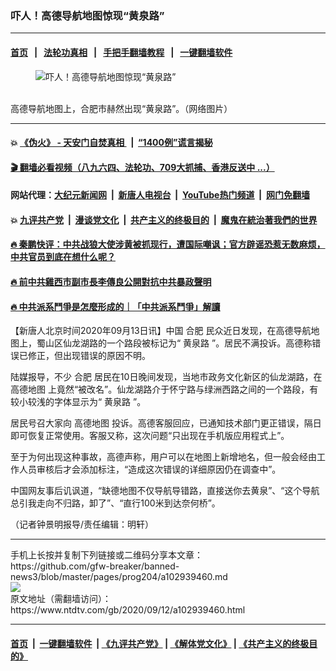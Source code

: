 ### 吓人！高德导航地图惊现“黄泉路”
------------------------

#### [首页](https://github.com/gfw-breaker/banned-news3/blob/master/README.md) &nbsp;&nbsp;|&nbsp;&nbsp; [法轮功真相](https://github.com/begood0513/basic/blob/master/README.md)  &nbsp;&nbsp;|&nbsp;&nbsp; [手把手翻墙教程](https://github.com/gfw-breaker/guides/wiki)  &nbsp;&nbsp;|&nbsp;&nbsp; [一键翻墙软件](https://github.com/gfw-breaker/nogfw/blob/master/README.md)  



<div><div class="featured_image">
 <figure>
  <img alt="吓人！高德导航地图惊现“黄泉路”" src="https://i.ntdtv.com/assets/uploads/2020/09/phpThe4Ra.jpg"/>
 </figure><br/>
 <span class="caption">
  高德导航地图上，合肥市赫然出现“黄泉路”。（网络图片）
 </span>
</div>
</div><hr/>

#### 💥 [《伪火》 - 天安门自焚真相 ](http://141.164.51.119:10000/videos/blog/weihuo.html)&nbsp; |&nbsp; [“1400例”谎言揭秘  ](http://141.164.51.119:10000/videos/blog/jiexi1400.html)

#### [ 🎬  翻墙必看视频（八九六四、法轮功、709大抓捕、香港反送中 ...）](https://github.com/gfw-breaker/links/blob/master/banned.md)

#### 网站代理：[大纪元新闻网](http://167.172.10.89:10080/gb/) &nbsp;|&nbsp; [新唐人电视台](http://167.172.10.89:8808/gb/)  &nbsp;|&nbsp; [YouTube热门频道](http://158.247.203.241/youtube.html) &nbsp;|&nbsp; [网门免翻墙](http://158.247.203.241:11000/show.aspx?name=ogHome)

#### 💥 [九评共产党](http://141.164.51.119:10000/videos/res/jiuping/)&nbsp; |&nbsp; [漫谈党文化](http://141.164.51.119:10000/videos/res/mtdwh/)&nbsp; |&nbsp; [共产主义的终极目的](http://141.164.51.119:10000/videos/res/zjmd/)&nbsp; |&nbsp; [魔鬼在統治著我們的世界](http://141.164.51.119:10000/videos/res/TheSpecter/)  

#### [ 🔥  秦鹏快评：中共战狼大使涉黄被抓现行，遭国际嘲讽；官方辟谣恐惹无数麻烦，中共官员到底在想什么呢？](http://141.164.51.119:10000/videos/news/qp03.html)

#### [ 🔥  前中共雞西市副市長李傳良公開對抗中共暴政聲明](http://141.164.51.119:10000/videos/news/../tui/index.html)

#### [ 🔥  中共派系鬥爭是怎麼形成的｜「中共派系鬥爭」解讀](http://141.164.51.119:10000/videos/news/don02.html)

<div><div class="post_content" itemprop="articleBody">
 <p>
  【新唐人北京时间2020年09月13日讯】中国
  <ok href="https://www.ntdtv.com/gb/合肥.htm">
   合肥
  </ok>
  民众近日发现，在高德导航地图上，蜀山区仙龙湖路的一个路段被标记为“
  <ok href="https://www.ntdtv.com/gb/黄泉路.htm">
   黄泉路
  </ok>
  ”。居民不满投诉。高德称错误已修正，但出现错误的原因不明。
 </p>
 <p>
  陆媒报导，不少
  <ok href="https://www.ntdtv.com/gb/合肥.htm">
   合肥
  </ok>
  居民在10日晚间发现，当地市政务文化新区的仙龙湖路，在
  <ok href="https://www.ntdtv.com/gb/高德地图.htm">
   高德地图
  </ok>
  上竟然“被改名”。仙龙湖路介于怀宁路与绿洲西路之间的一个路段，有较小较浅的字体显示为“
  <ok href="https://www.ntdtv.com/gb/黄泉路.htm">
   黄泉路
  </ok>
  ”。
 </p>
 <p>
  居民号召大家向
  <ok href="https://www.ntdtv.com/gb/高德地图.htm">
   高德地图
  </ok>
  投诉。高德客服回应，已通知技术部门更正错误，隔日即可恢复正常使用。客服又称，这次问题“只出现在手机版应用程式上”。
 </p>
 <p>
  至于为何出现这种事故，高德声称，用户可以在地图上新增地名，但一般会经由工作人员审核后才会添加标注，“造成这次错误的详细原因仍在调查中”。
 </p>
 <p>
  中国网友事后讥讽道，“缺德地图不仅导航导错路，直接送你去黄泉”、“这个导航总引我走向不归路，卸了”、“直行100米到达奈何桥”。
 </p>
 <p>
  （记者钟景明报导/责任编辑：明轩）
 </p>
 <div class="single_ad">
 </div>
</div>
</div>
<hr/>
手机上长按并复制下列链接或二维码分享本文章：<br/>
https://github.com/gfw-breaker/banned-news3/blob/master/pages/prog204/a102939460.md <br/>
<a href='https://github.com/gfw-breaker/banned-news3/blob/master/pages/prog204/a102939460.md'><img src='https://github.com/gfw-breaker/banned-news3/blob/master/pages/prog204/a102939460.md.png'/></a> <br/>
原文地址（需翻墙访问）：https://www.ntdtv.com/gb/2020/09/12/a102939460.html


------------------------
#### [首页](https://github.com/gfw-breaker/banned-news3/blob/master/README.md) &nbsp;|&nbsp; [一键翻墙软件](https://github.com/gfw-breaker/nogfw/blob/master/README.md) &nbsp;| [《九评共产党》](https://github.com/gfw-breaker/9ping.md/blob/master/README.md#九评之一评共产党是什么) | [《解体党文化》](https://github.com/gfw-breaker/jtdwh.md/blob/master/README.md) | [《共产主义的终极目的》](https://github.com/gfw-breaker/gczydzjmd.md/blob/master/README.md)


<img src='http://gfw-breaker.win/banned-news3/pages/prog204/a102939460.md' width='0px' height='0px'/>